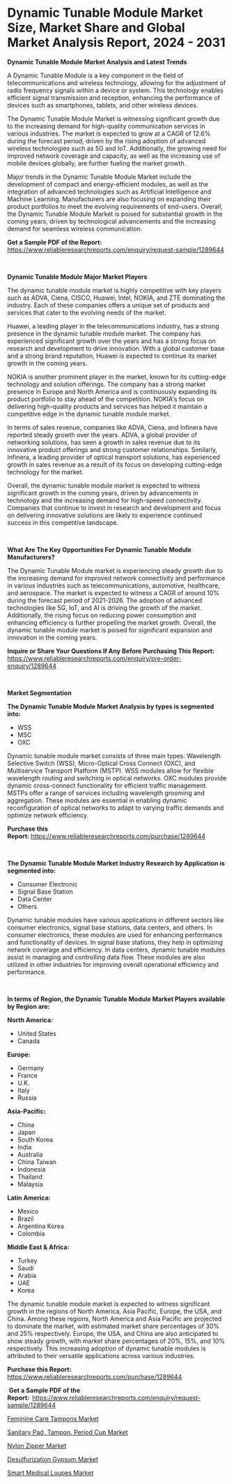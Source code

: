 <p><h1>Dynamic Tunable Module Market Size, Market Share and Global Market Analysis Report, 2024 - 2031</h1></p><p><strong>Dynamic Tunable Module Market Analysis and Latest Trends</strong></p>
<p><p>A Dynamic Tunable Module is a key component in the field of telecommunications and wireless technology, allowing for the adjustment of radio frequency signals within a device or system. This technology enables efficient signal transmission and reception, enhancing the performance of devices such as smartphones, tablets, and other wireless devices.</p><p>The Dynamic Tunable Module Market is witnessing significant growth due to the increasing demand for high-quality communication services in various industries. The market is expected to grow at a CAGR of 12.6% during the forecast period, driven by the rising adoption of advanced wireless technologies such as 5G and IoT. Additionally, the growing need for improved network coverage and capacity, as well as the increasing use of mobile devices globally, are further fueling the market growth.</p><p>Major trends in the Dynamic Tunable Module Market include the development of compact and energy-efficient modules, as well as the integration of advanced technologies such as Artificial Intelligence and Machine Learning. Manufacturers are also focusing on expanding their product portfolios to meet the evolving requirements of end-users. Overall, the Dynamic Tunable Module Market is poised for substantial growth in the coming years, driven by technological advancements and the increasing demand for seamless wireless communication.</p></p>
<p><strong>Get a Sample PDF of the Report:&nbsp;</strong> <a href="https://www.reliableresearchreports.com/enquiry/request-sample/1289644">https://www.reliableresearchreports.com/enquiry/request-sample/1289644</a></p>
<p>&nbsp;</p>
<p><strong>Dynamic Tunable Module Major Market Players</strong></p>
<p><p>The dynamic tunable module market is highly competitive with key players such as ADVA, Ciena, CISCO, Huawei, Intel, NOKIA, and ZTE dominating the industry. Each of these companies offers a unique set of products and services that cater to the evolving needs of the market.</p><p>Huawei, a leading player in the telecommunications industry, has a strong presence in the dynamic tunable module market. The company has experienced significant growth over the years and has a strong focus on research and development to drive innovation. With a global customer base and a strong brand reputation, Huawei is expected to continue its market growth in the coming years.</p><p>NOKIA is another prominent player in the market, known for its cutting-edge technology and solution offerings. The company has a strong market presence in Europe and North America and is continuously expanding its product portfolio to stay ahead of the competition. NOKIA's focus on delivering high-quality products and services has helped it maintain a competitive edge in the dynamic tunable module market.</p><p>In terms of sales revenue, companies like ADVA, Ciena, and Infinera have reported steady growth over the years. ADVA, a global provider of networking solutions, has seen a growth in sales revenue due to its innovative product offerings and strong customer relationships. Similarly, Infinera, a leading provider of optical transport solutions, has experienced growth in sales revenue as a result of its focus on developing cutting-edge technology for the market.</p><p>Overall, the dynamic tunable module market is expected to witness significant growth in the coming years, driven by advancements in technology and the increasing demand for high-speed connectivity. Companies that continue to invest in research and development and focus on delivering innovative solutions are likely to experience continued success in this competitive landscape.</p></p>
<p>&nbsp;</p>
<p><strong>What Are The Key Opportunities For Dynamic Tunable Module Manufacturers?</strong></p>
<p><p>The Dynamic Tunable Module market is experiencing steady growth due to the increasing demand for improved network connectivity and performance in various industries such as telecommunications, automotive, healthcare, and aerospace. The market is expected to witness a CAGR of around 10% during the forecast period of 2021-2026. The adoption of advanced technologies like 5G, IoT, and AI is driving the growth of the market. Additionally, the rising focus on reducing power consumption and enhancing efficiency is further propelling the market growth. Overall, the dynamic tunable module market is poised for significant expansion and innovation in the coming years.</p></p>
<p><strong>Inquire or Share Your Questions If Any Before Purchasing This Report:</strong> <a href="https://www.reliableresearchreports.com/enquiry/pre-order-enquiry/1289644">https://www.reliableresearchreports.com/enquiry/pre-order-enquiry/1289644</a></p>
<p>&nbsp;</p>
<p><strong>Market Segmentation</strong></p>
<p><strong>The Dynamic Tunable Module Market Analysis by types is segmented into:</strong></p>
<p><ul><li>WSS</li><li>MSC</li><li>OXC</li></ul></p>
<p><p>Dynamic tunable module market consists of three main types: Wavelength Selective Switch (WSS), Micro-Optical Cross Connect (OXC), and Multiservice Transport Platform (MSTP). WSS modules allow for flexible wavelength routing and switching in optical networks. OXC modules provide dynamic cross-connect functionality for efficient traffic management. MSTPs offer a range of services including wavelength grooming and aggregation. These modules are essential in enabling dynamic reconfiguration of optical networks to adapt to varying traffic demands and optimize network efficiency.</p></p>
<p><strong>Purchase this Report:&nbsp;</strong><a href="https://www.reliableresearchreports.com/purchase/1289644">https://www.reliableresearchreports.com/purchase/1289644</a></p>
<p>&nbsp;</p>
<p><strong>The Dynamic Tunable Module Market Industry Research by Application is segmented into:</strong></p>
<p><ul><li>Consumer Electronic</li><li>Signal Base Station</li><li>Data Center</li><li>Others</li></ul></p>
<p><p>Dynamic tunable modules have various applications in different sectors like consumer electronics, signal base stations, data centers, and others. In consumer electronics, these modules are used for enhancing performance and functionality of devices. In signal base stations, they help in optimizing network coverage and efficiency. In data centers, dynamic tunable modules assist in managing and controlling data flow. These modules are also utilized in other industries for improving overall operational efficiency and performance.</p></p>
<p>&nbsp;</p>
<p><strong>In terms of Region, the Dynamic Tunable Module Market Players available by Region are:</strong></p>
<p>
    <p> <strong> North America: </strong>
        <ul>
            <li>United States</li>
            <li>Canada</li>
        </ul>
        </p> 
    <p> <strong> Europe: </strong>
        <ul>
            <li>Germany</li>
            <li>France</li>
            <li>U.K.</li>
            <li>Italy</li>
            <li>Russia</li>
        </ul>
        </p> 
    <p> <strong> Asia-Pacific: </strong>
        <ul>
            <li>China</li>
            <li>Japan</li>
            <li>South Korea</li>
            <li>India</li>
            <li>Australia</li>
            <li>China Taiwan</li>
            <li>Indonesia</li>
            <li>Thailand</li>
            <li>Malaysia</li>
        </ul>
        </p> 
    <p> <strong> Latin America: </strong>
        <ul>
            <li>Mexico</li>
            <li>Brazil</li>
            <li>Argentina Korea</li>
            <li>Colombia</li>
        </ul>
        </p> 
    <p> <strong> Middle East & Africa: </strong>
        <ul>
            <li>Turkey</li>
            <li>Saudi</li>
            <li>Arabia</li>
            <li>UAE</li>
            <li>Korea</li>
        </ul>
    </p>
    </p>
<p><p>The dynamic tunable module market is expected to witness significant growth in the regions of North America, Asia Pacific, Europe, the USA, and China. Among these regions, North America and Asia Pacific are projected to dominate the market, with estimated market share percentages of 30% and 25% respectively. Europe, the USA, and China are also anticipated to show steady growth, with market share percentages of 20%, 15%, and 10% respectively. This increasing adoption of dynamic tunable modules is attributed to their versatile applications across various industries.</p></p>
<p><strong>Purchase this Report: </strong><a href="https://www.reliableresearchreports.com/purchase/1289644">https://www.reliableresearchreports.com/purchase/1289644</a></p>
<p>&nbsp;<strong>Get a Sample PDF of the Report:&nbsp;&nbsp;</strong><a href="https://www.reliableresearchreports.com/enquiry/request-sample/1289644">https://www.reliableresearchreports.com/enquiry/request-sample/1289644</a></p>
<p><strong></strong></p>
<p><p><a href="https://valiant-lunge-8fe.notion.site/Feminine-Care-Tampons-Market-Dynamics-2024-2031-Also-about-Its-Market-Trends-Projections-and-Oppo-a2d58c70cf5d4bb788cce9b2b6a89786">Feminine Care Tampons Market</a></p><p><a href="https://picayune-night-cbd.notion.site/Global-Sanitary-Pad-Tampon-Period-Cup-Market-Size-and-Market-Trends-Insights-and-Projections-from-5583a422ee41457dac8663e50c65c411">Sanitary Pad, Tampon, Period Cup Market</a></p><p><a href="https://view.publitas.com/reportprime-1/nylon-zipper-market-size-share-trends-analysis-report-by-material-by-type-by-end-user-by-region-and-segment-forecasts-2024-2031/">Nylon Zipper Market</a></p><p><a href="https://view.publitas.com/reportprime-1/desulfurization-gypsum-market-growth-market-trends-covid-19-impact-and-forecasts-for-period-from-2024-2031/">Desulfurization Gypsum Market</a></p><p><a href="https://artistic-helicopter-ca9.notion.site/Smart-Medical-Loupes-Market-Size-Growth-and-Forecast-from-2024-2031-f7ba7f5c533a4667b6ab2382cad30fc0">Smart Medical Loupes Market</a></p></p>
